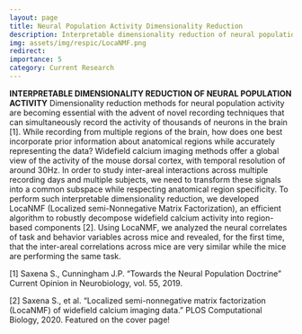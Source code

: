 ```yaml
---
layout: page
title: Neural Population Activity Dimensionality Reduction
description: Interpretable dimensionality reduction of neural population activity.
img: assets/img/respic/LocaNMF.png
redirect: 
importance: 5
category: Current Research
---
```

**INTERPRETABLE DIMENSIONALITY REDUCTION OF NEURAL POPULATION ACTIVITY**
Dimensionality reduction methods for neural population activity are becoming essential with the advent of novel recording techniques that can simultaneously record the activity of thousands of neurons in the brain [1]. While recording from multiple regions of the brain, how does one best incorporate prior information about anatomical regions while accurately representing the data? Widefield calcium imaging methods offer a global view of the activity of the mouse dorsal cortex, with temporal resolution of around 30Hz. In order to study inter-areal interactions across multiple recording days and multiple subjects, we need to transform these signals into a common subspace while respecting anatomical region specificity. To perform such interpretable dimensionality reduction, we developed LocaNMF (Localized semi-Nonnegative Matrix Factorization), an efficient algorithm to robustly decompose widefield calcium activity into region-based components [2]. Using LocaNMF, we analyzed the neural correlates of task and behavior variables across mice and revealed, for the first time, that the inter-areal correlations across mice are very similar while the mice are performing the same task. 

[1] Saxena S., Cunningham J.P. “Towards the Neural Population Doctrine” Current Opinion in Neurobiology, vol. 55, 2019.

[2] Saxena S., et al. “Localized semi-nonnegative matrix factorization (LocaNMF) of widefield calcium imaging data.” PLOS Computational Biology, 2020. Featured on the cover page!
